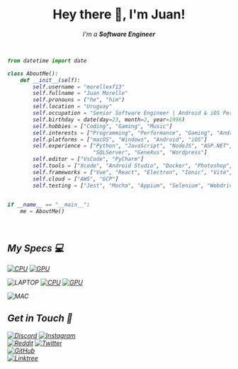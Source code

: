 <h1 align="center">Hey there 👋, I'm Juan!</h1>
<p align="center">
    <i>I'm a <b>Software Engineer</b>
</p>

<br />

```py
from datetime import date

class AboutMe():
    def __init__(self):
        self.username = "morellexf13"
        self.fullname = "Juan Morelle"
        self.pronouns = ("he", "him")
        self.location = "Uruguay"
        self.occupation = "Senior Software Engineer | Android & iOS Performance"
        self.birthday = date(day=23, month=2, year=1996)
        self.hobbies = ["Coding", "Gaming", "Music"]
        self.interests = ["Programming", "Performance", "Gaming", "Android", "Apple", "Animals", "Landscapes"]
        self.platforms = ["macOS", "Windows", "Android", "iOS"]
        self.experience = ["Python", "JavaScript", "NodeJS", "ASP.NET", "Java", "PostgreSQL", "MySQL",
                           "SQLServer", "GeneXus", "Wordpress"]
        self.editor = ["VsCode", "PyCharm"]
        self.tools = ["Xcode", "Android Studio", "Docker", "Photoshop", "Lightroom"]
        self.frameworks = ["Vue", "React", "Electron", "Ionic", "Vite", "NuxtJs", "NextJs", "Webpack", "Bootstrap", "TailwindCSS"]
        self.cloud = ["AWS", "GCP"]
        self.testing = ["Jest", "Mocha", "Appium", "Selenium", "WebdriverIO"]
        

if __name__ == "__main__":
    me = AboutMe()
```

<br />

My Specs 💻
-----------
[![CPU](https://img.shields.io/badge/-%E2%81%A0%E2%81%A0Core_i9_10900K-333333?style=for-the-badge&logo=intel&logoColor=white&labelColor=0071C5)](https://ark.intel.com/content/www/us/en/ark/products/199332/intel-core-i910900k-processor-20m-cache-up-to-5-30-ghz.html)
[![GPU](https://img.shields.io/badge/-%E2%81%A0%E2%81%A0%E2%81%A0RTX_2080_Super%E2%81%A0%E2%81%A0%E2%81%A0-333333?style=for-the-badge&logo=nvidia&logoColor=white&labelColor=76B900)](https://www.techpowerup.com/gpu-specs/geforce-rtx-2080-super.c3439)

![LAPTOP](https://img.shields.io/static/v1?style=for-the-badge&message=LAPTOP&color=FF0029&logo=Republic+of+Gamers&logoColor=FF0029&label=Republic+of+Gamers)
[![CPU](https://img.shields.io/badge/-%E2%81%A0%E2%81%A0Core_i7_7700_HQ-333333?style=for-the-badge&logo=intel&logoColor=white&labelColor=0071C5)](https://ark.intel.com/content/www/us/en/ark/products/97185/intel-core-i77700hq-processor-6m-cache-up-to-3-80-ghz.html)
[![GPU](https://img.shields.io/badge/-%E2%81%A0%E2%81%A0%E2%81%A0GTX_1070%E2%81%A0%E2%81%A0%E2%81%A0-333333?style=for-the-badge&logo=nvidia&logoColor=white&labelColor=76B900)](https://www.techpowerup.com/gpu-specs/geforce-gtx-1070-mobile.c2869)

![MAC](https://img.shields.io/badge/Apple-MacBook_Air_M1-333333?style=for-the-badge&logo=apple&logoColor=white)



Get in Touch 📡
---------------
[![Discord](https://img.shields.io/badge/-morellexf13-333333?style=for-the-badge&logo=discord&logoColor=white&labelColor=5865F2)](https://discord.com/channels/@me)
[![Instagram](https://img.shields.io/badge/-@morellexf13-333333?style=for-the-badge&logo=instagram&logoColor=white&labelColor=E4405F)](https://www.instagram.com/morellexf13)\
[![Reddit](https://img.shields.io/badge/-%E2%81%A0%20%E2%81%A0%E2%81%A0%E2%81%A0%E2%81%A0%E2%81%A0%E2%81%A0u%2Fmorellexf22%E2%81%A0%E2%81%A0%20%E2%81%A0%E2%81%A0%E2%81%A0%E2%81%A0-333333?style=for-the-badge&logo=reddit&logoColor=white&labelColor=FF4500)](https://www.reddit.com/user/morellexf22)
[![Twitter](https://img.shields.io/badge/-@morellexf13-333333?style=for-the-badge&logo=twitter&logoColor=white&labelColor=1DA1F2)](https://twitter.com/morellexf13)\
[![GitHub](https://img.shields.io/badge/-%E2%81%A0%20morellexf13%20%E2%81%A0-333333?style=for-the-badge&logo=github&logoColor=white&labelColor=181717)](https://github.com/morellexf13)\
[![Linktree](https://img.shields.io/badge/-%E2%81%A0%E2%81%A0linktr.ee%2F%E2%81%A0%E2%81%A0%E2%81%A0morellexf13%20%20%20%20%20%20%20%20%20%20%20%20%20%20%20%20%20%20%20%20%E2%81%A0-333333?style=for-the-badge&logo=linktree&logoColor=white&labelColor=29B06B)](https://linktr.ee/morellexf13)
